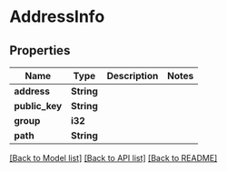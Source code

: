 # AddressInfo

## Properties

Name | Type | Description | Notes
------------ | ------------- | ------------- | -------------
**address** | **String** |  | 
**public_key** | **String** |  | 
**group** | **i32** |  | 
**path** | **String** |  | 

[[Back to Model list]](../README.md#documentation-for-models) [[Back to API list]](../README.md#documentation-for-api-endpoints) [[Back to README]](../README.md)


